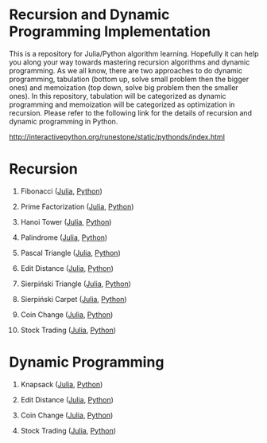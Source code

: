 # Recursion and Dynamic Programming Implementation

This is a repository for Julia/Python algorithm learning. Hopefully it can help you along your way towards mastering recursion algorithms and dynamic programming. As we all know, there are two approaches to do dynamic programming, tabulation (bottom up, solve small problem then the bigger ones) and memoization (top down, solve big problem then the smaller ones). In this repository, tabulation will be categorized as dynamic programming and memoization will be categorized as optimization in recursion. Please refer to the following link for the details of recursion and dynamic programming in Python.

http://interactivepython.org/runestone/static/pythonds/index.html

# Recursion

1. Fibonacci (<a href=https://github.com/je-suis-tm/recursion-and-dynamic-programming/blob/master/fibonacci%20with%20memoization.jl>Julia</a>, <a href=https://github.com/je-suis-tm/recursion-and-dynamic-programming/blob/master/fibonacci%20with%20memoization.py>Python</a>)

2. Prime Factorization (<a href=https://github.com/je-suis-tm/recursion-and-dynamic-programming/blob/master/factorization.jl>Julia</a>, <a href=https://github.com/je-suis-tm/recursion-and-dynamic-programming/blob/master/factorization.py>Python</a>)

3. Hanoi Tower (<a href=https://github.com/je-suis-tm/recursion-and-dynamic-programming/blob/master/hanoi%20tower.jl>Julia</a>, <a href=https://github.com/je-suis-tm/recursion-and-dynamic-programming/blob/master/hanoi%20tower.py>Python</a>)

4. Palindrome (<a href=https://github.com/je-suis-tm/recursion-and-dynamic-programming/blob/master/palindrome%20checker%204%20methods.jl>Julia</a>, <a href=https://github.com/je-suis-tm/recursion-and-dynamic-programming/blob/master/palindrome%20checker%204%20methods.py>Python</a>)

5. Pascal Triangle (<a href=https://github.com/je-suis-tm/recursion-and-dynamic-programming/blob/master/pascal%20triangle%20with%20memoization.jl>Julia</a>, <a href=https://github.com/je-suis-tm/recursion-and-dynamic-programming/blob/master/pascal%20triangle%20with%20memoization.py>Python</a>)

6. Edit Distance (<a href=https://github.com/je-suis-tm/recursion-and-dynamic-programming/blob/master/edit%20distance%20recursion.jl>Julia</a>, <a href=https://github.com/je-suis-tm/recursion-and-dynamic-programming/blob/master/edit%20distance%20recursion.py>Python</a>)

7. Sierpiński Triangle (<a href=https://github.com/je-suis-tm/recursion-and-dynamic-programming/blob/master/sierpi%C5%84ski%20triangle.jl>Julia</a>, <a href=https://github.com/je-suis-tm/recursion-and-dynamic-programming/blob/master/sierpi%C5%84ski%20triangle.py>Python</a>)

8. Sierpiński Carpet (<a href=https://github.com/je-suis-tm/recursion-and-dynamic-programming/blob/master/sierpi%C5%84ski%20carpet.jl>Julia</a>, <a href=https://github.com/je-suis-tm/recursion-and-dynamic-programming/blob/master/sierpi%C5%84ski%20carpet.py>Python</a>)

9. Coin Change (<a href=https://github.com/je-suis-tm/recursion-and-dynamic-programming/blob/master/coin%20change%20recursion.jl>Julia</a>, <a href=https://github.com/je-suis-tm/recursion-and-dynamic-programming/blob/master/coin%20change%20recursion.py>Python</a>)

10. Stock Trading (<a href=https://github.com/je-suis-tm/recursion-and-dynamic-programming/blob/master/stock%20trading%20recursion.jl>Julia</a>, <a href=https://github.com/je-suis-tm/recursion-and-dynamic-programming/blob/master/stock%20trading%20recursion.py>Python</a>)

# Dynamic Programming

1. Knapsack (<a href=https://github.com/je-suis-tm/recursion-and-dynamic-programming/blob/master/knapsack.jl>Julia</a>, <a href=https://github.com/je-suis-tm/recursion-and-dynamic-programming/blob/master/knapsack.py>Python</a>)

2. Edit Distance (<a href=https://github.com/je-suis-tm/recursion-and-dynamic-programming/blob/master/edit%20distance%20dynamic%20programming.jl>Julia</a>, <a href=https://github.com/je-suis-tm/recursion-and-dynamic-programming/blob/master/edit%20distance%20dynamic%20programming.py>Python</a>)

3. Coin Change (<a href=https://github.com/je-suis-tm/recursion-and-dynamic-programming/blob/master/coin%20change%20dynamic%20programming.jl>Julia</a>, <a href=https://github.com/je-suis-tm/recursion-and-dynamic-programming/blob/master/coin%20change%20dynamic%20programming.py>Python</a>)

4. Stock Trading (<a href=https://github.com/je-suis-tm/recursion-and-dynamic-programming/blob/master/stock%20trading%20dynamic%20programming.jl>Julia</a>, <a href=https://github.com/je-suis-tm/recursion-and-dynamic-programming/blob/master/stock%20trading%20dynamic%20programming.py>Python</a>)
